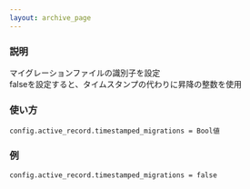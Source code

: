 ```yaml
---
layout: archive_page
---
```

### 説明
マイグレーションファイルの識別子を設定  
falseを設定すると、タイムスタンプの代わりに昇降の整数を使用

### 使い方
    config.active_record.timestamped_migrations = Bool値

### 例
    config.active_record.timestamped_migrations = false